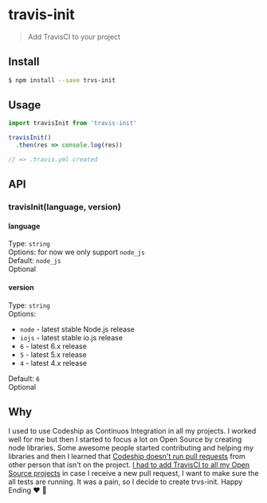 # travis-init

> Add TravisCI to your project

## Install

```bash
$ npm install --save trvs-init
```

## Usage

```js
import travisInit from 'travis-init'

travisInit()
  .then(res => console.log(res))

// => .travis.yml created
```

## API
### travisInit(language, version)

#### language
Type: `string`<br/>
Options: for now we only support `node_js`<br/>
Default: `node_js`<br/>
Optional

#### version
Type: `string`<br/>
Options:<br/>
- `node` - latest stable Node.js release<br/>
- `iojs` - latest stable io.js release<br/>
- `6` - latest 6.x release<br/>
- `5` - latest 5.x release<br/>
- `4` - latest 4.x release<br/>

Default: `6`<br/>
Optional

## Why

I used to use Codeship as Continuos Integration in all my projects. I worked well for me but then I started to focus a lot on Open Source by creating node libraries. Some awesome people started contributing and helping my libraries and then I learned that [Codeship doesn't run pull requests](https://twitter.com/BuKinoshita/status/837529887141318656) from other person that isn't on the project. [I had to add TravisCI to all my Open Source projects](https://github.com/bukinoshita?tab=overview&from=2017-03-03) in case I receive a new pull request, I want to make sure the all tests are running. It was a pain, so I decide to create trvs-init. Happy Ending :heart: :tada:

